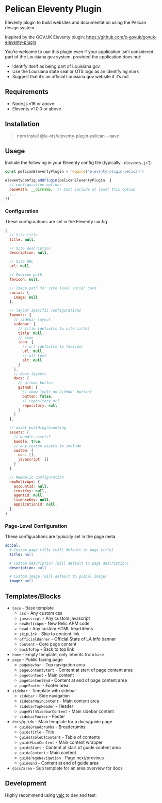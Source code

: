 # Pelican Eleventy Plugin

Eleventy plugin to build websites and documentation using the Pelican design system

Inspired by the GOV.UK Eleventy plugin: https://github.com/x-govuk/govuk-eleventy-plugin

You’re welcome to use this plugin even if your application isn’t considered part of the Louisiana.gov system, provided the application does not:

  * Identify itself as being part of Louisiana.gov
  * Use the Louisiana state seal or OTS logo as an identifying mark
  * Suggest that it’s an official Louisiana.gov website if it’s not

## Requirements

  * Node.js v16 or above
  * Eleventy v1.0.0 or above

## Installation

> npm install @la-ots/eleventy-plugin-pelican --save

## Usage

Include the following in your Eleventy config file (typically `.eleventy.js`'):

```js
const pelicanEleventyPlugin = require('eleventy-plugin-pelican')

eleventyConfig.addPlugin(pelicanEleventyPlugin, {
  // configuration options
  basePath: __dirname,  // must include at least this option
  ...
})
```

### Configuration

These configurations are set in the Eleventy config

```js
{
  // Site title
  title: null,

  // Site description
  description: null,

  // Site URL
  url: null,

  // Favicon path
  favicon: null,

  // Image path for site level social card
  social: {
    image: null
  },

  // layout specific configurations
  layouts: {
    // sidebar layout
    sidebar: {
      // title (defaults to site title)
      title: null,
      // icon
      icon: {
        // url (defaults to favicon)
        url: null,
        // alt text
        alt: null
      }
    },
    // docs layouts
    docs: {
      // github button
      github: {
        // show "edit on Github" button?
        button: false,
        // repository url
        repository: null
      }
    }
  },

  // asset building/bundling
  assets: {
    // bundle assets?
    bundle: true,
    // any custom assets to include
    custom: {
      css: [],
      javascript: []
    }
  }

  // NewRelic configuration
  newRelicApm: {
    accountId: null,
    trustKey: null,
    agentId: null,
    licenseKey: null,
    applicationId: null,
  }
}
```

### Page-Level Configuration

These configurations are typically set in the page meta

```yaml
social:
  # Custom page title (will default to page title)
  title: null

  # Custom description (will default to page description)
  description: null

  # Custom image (will default to global image)
  image: null
```

## Templates/Blocks

* `base` - Base template
  * `css` - Any custom css
  * `javascript` - Any custom javascript
  * `newRelicApm` - New Relic APM code
  * `head` - Any custom HTML head items
  * `skipLink` - Skip to content link
  * `officialBanner` - Official State of LA info banner
  * `content` - Core page content 
  * `backToTop` - Back to top link
* `home` - Empty template, only inherits from `base`
* `page` - Public facing page
  * `pageNavbar` - Top navigation area
  * `pageContentStart` - Content at start of page content area
  * `pageContent` - Main content
  * `pageContentEnd` - Content at end of page content area
  * `pageFooter` - Footer area
* `sidebar` - Template with sidebar
  * `sidebar` - Side navigation
  * `sidebarMainContent` - Main content area
  * `sidebarTopHeader` - Header
  * `pageWithSidebarContent` - Main sidebar content
  * `sidebarFooter` - Footer
* `docs/guide` - Main template for a docs/guide page
  * `guideBreadcrumbs` - Breadcrumbs
  * `guideTitle` - Title
  * `guideTableOfContent` - Table of contents
  * `guideMainContent` - Main content wrapper
  * `guideStart` - Content at start of guide content area
  * `guideContent` - Main content
  * `guidePageNavigation` - Page next/previous
  * `guideEnd` - Content at end of guide area
* `docs/area` - Sub template for an area overview for docs

## Development

Highly recommend using [yalc](https://www.npmjs.com/package/yalc) to dev and test.
